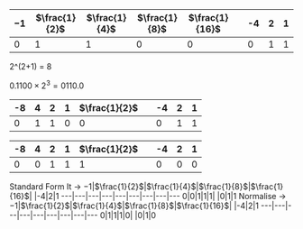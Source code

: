 $-1$|$\frac{1}{2}$|$\frac{1}{4}$|$\frac{1}{8}$|$\frac{1}{16}$|   |-4|2|1
---|---|---|---|---|---|---|---|---
0|1|1|0|0|   |0|1|1
2^(2+1) = 8

$0.1100 \times 2^3 = 0110.0$

-8|4|2|1|$\frac{1}{2}$|   |-4|2|1
---|---|---|---|---|---|---|---|---
0|1|1|0|0|   |0|1|1


-8|4|2|1|$\frac{1}{2}$|   |-4|2|1
---|---|---|---|---|---|---|---|---
0|0|1|1|1|   |0|0|0
Standard Form It ->
$-1$|$\frac{1}{2}$|$\frac{1}{4}$|$\frac{1}{8}$|$\frac{1}{16}$|   |-4|2|1
---|---|---|---|---|---|---|---|---
0|0|1|1|1|   |0|1|1
Normalise ->
$-1$|$\frac{1}{2}$|$\frac{1}{4}$|$\frac{1}{8}$|$\frac{1}{16}$|   |-4|2|1
---|---|---|---|---|---|---|---|---
0|1|1|1|0|   |0|1|0
